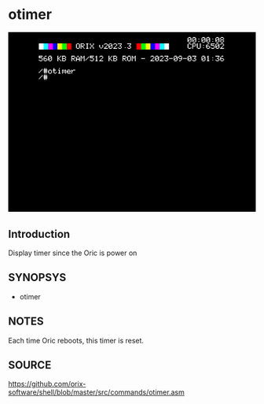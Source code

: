 # otimer

![otimer](imgs/otimer.png)

## Introduction

Display timer since the Oric is power on

## SYNOPSYS

+ otimer

## NOTES

Each time Oric reboots, this timer is reset.

## SOURCE

https://github.com/orix-software/shell/blob/master/src/commands/otimer.asm
